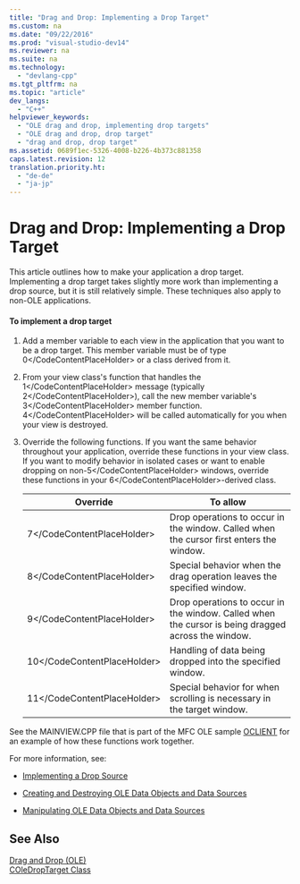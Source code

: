 ```yaml
---
title: "Drag and Drop: Implementing a Drop Target"
ms.custom: na
ms.date: "09/22/2016"
ms.prod: "visual-studio-dev14"
ms.reviewer: na
ms.suite: na
ms.technology: 
  - "devlang-cpp"
ms.tgt_pltfrm: na
ms.topic: "article"
dev_langs: 
  - "C++"
helpviewer_keywords: 
  - "OLE drag and drop, implementing drop targets"
  - "OLE drag and drop, drop target"
  - "drag and drop, drop target"
ms.assetid: 0689f1ec-5326-4008-b226-4b373c881358
caps.latest.revision: 12
translation.priority.ht: 
  - "de-de"
  - "ja-jp"
---
```

# Drag and Drop: Implementing a Drop Target
This article outlines how to make your application a drop target. Implementing a drop target takes slightly more work than implementing a drop source, but it is still relatively simple. These techniques also apply to non-OLE applications.  
  
#### To implement a drop target  
  
1.  Add a member variable to each view in the application that you want to be a drop target. This member variable must be of type <CodeContentPlaceHolder>0\</CodeContentPlaceHolder> or a class derived from it.  
  
2.  From your view class's function that handles the <CodeContentPlaceHolder>1\</CodeContentPlaceHolder> message (typically <CodeContentPlaceHolder>2\</CodeContentPlaceHolder>), call the new member variable's <CodeContentPlaceHolder>3\</CodeContentPlaceHolder> member function. <CodeContentPlaceHolder>4\</CodeContentPlaceHolder> will be called automatically for you when your view is destroyed.  
  
3.  Override the following functions. If you want the same behavior throughout your application, override these functions in your view class. If you want to modify behavior in isolated cases or want to enable dropping on non-<CodeContentPlaceHolder>5\</CodeContentPlaceHolder> windows, override these functions in your <CodeContentPlaceHolder>6\</CodeContentPlaceHolder>-derived class.  
  
    |Override|To allow|  
    |--------------|--------------|  
    |<CodeContentPlaceHolder>7\</CodeContentPlaceHolder>|Drop operations to occur in the window. Called when the cursor first enters the window.|  
    |<CodeContentPlaceHolder>8\</CodeContentPlaceHolder>|Special behavior when the drag operation leaves the specified window.|  
    |<CodeContentPlaceHolder>9\</CodeContentPlaceHolder>|Drop operations to occur in the window. Called when the cursor is being dragged across the window.|  
    |<CodeContentPlaceHolder>10\</CodeContentPlaceHolder>|Handling of data being dropped into the specified window.|  
    |<CodeContentPlaceHolder>11\</CodeContentPlaceHolder>|Special behavior for when scrolling is necessary in the target window.|  
  
 See the MAINVIEW.CPP file that is part of the MFC OLE sample [OCLIENT](../vs140/visual-c---samples.md) for an example of how these functions work together.  
  
 For more information, see:  
  
-   [Implementing a Drop Source](../vs140/drag-and-drop--implementing-a-drop-source.md)  
  
-   [Creating and Destroying OLE Data Objects and Data Sources](../vs140/data-objects-and-data-sources--creation-and-destruction.md)  
  
-   [Manipulating OLE Data Objects and Data Sources](../vs140/data-objects-and-data-sources--manipulation.md)  
  
## See Also  
 [Drag and Drop (OLE)](../vs140/drag-and-drop--ole-.md)   
 [COleDropTarget Class](../vs140/coledroptarget-class.md)